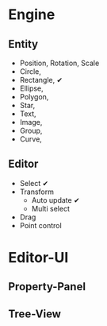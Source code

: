 # Engine

## Entity

- Position, Rotation, Scale
- Circle,
- Rectangle, ✔
- Ellipse,
- Polygon,
- Star,
- Text,
- Image,
- Group,
- Curve,

## Editor

- Select ✔
- Transform
  - Auto update ✔
  - Multi select
- Drag
- Point control

# Editor-UI

## Property-Panel

## Tree-View
